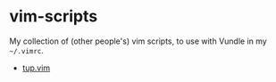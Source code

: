 vim-scripts
===========

My collection of (other people's) vim scripts, to use with Vundle in my `~/.vimrc`.
* [tup.vim](https://github.com/gittup/tup/blob/master/contrib/syntax/tup.vim)

